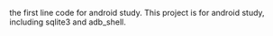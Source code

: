 the first line code for android study. This project is for android study, including sqlite3 and adb_shell.